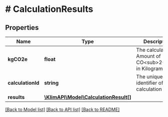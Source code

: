 # # CalculationResults

## Properties

Name | Type | Description | Notes
------------ | ------------- | ------------- | -------------
**kgCO2e** | **float** | The calculated Amount of CO&lt;sub&gt;2&lt;/sub&gt; in Kilogram. | [optional]
**calculationId** | **string** | The unique identifier of the calculation | [optional]
**results** | [**\KlimAPI\Model\CalculationResult[]**](CalculationResult.md) |  | [optional]

[[Back to Model list]](../../README.md#models) [[Back to API list]](../../README.md#endpoints) [[Back to README]](../../README.md)
